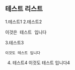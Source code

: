 ## 테스트 리스트
1.테스트1
2.테스트2
<pre>이것은 테스트 입니다</pre>
3.테스트3
```
이것도 테스트 입니다
```
4. 테스트4
    이것도 테스트 입니다4
